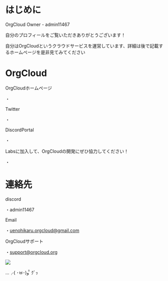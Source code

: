 # はじめに

OrgCloud Owner - admin11467

自分のプロフィールをご覧いただきありがとうございます！

自分はOrgCloudというクラウドサービスを運営しています、詳細は後で記載するホームページを是非見てみてください

# OrgCloud

OrgCloudホームページ

・<link>

Twitter

・<link>

DiscordPortal

・<link>

Labsに加入して、OrgCloudの開発にぜひ協力してください！

・<link>

# 連絡先

discord

・admin11467

Email

・uenohikaru.orgcloud@gmail.com

OrgCloudサポート

・support@orgcloud.org

![](https://orgcloud.org/wp-content/uploads/2023/10/5-dh6MyktBxh.png)

...╭( ･ㅂ･)و ̑̑ ｸﾞｯ
